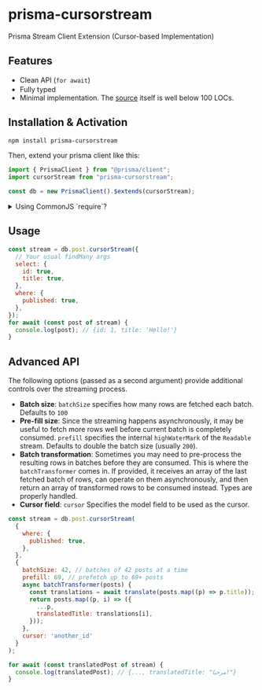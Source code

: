 # prisma-cursorstream

Prisma Stream Client Extension (Cursor-based Implementation)

## Features

- Clean API (`for await`)
- Fully typed <img src="https://www.typescriptlang.org/favicon-32x32.png" height="16" width="16" alt="" />
- Minimal implementation. The [source](https://github.com/etabits/prisma-cursorstream/blob/main/src/index.ts) itself is well below 100 LOCs.

## Installation & Activation

```sh
npm install prisma-cursorstream
```

Then, extend your prisma client like this:

```js
import { PrismaClient } from "@prisma/client";
import cursorStream from "prisma-cursorstream";

const db = new PrismaClient().$extends(cursorStream);
```

<details>
<summary>Using CommonJS `require`?</summary>

### CommonJS `require`

```js
const cursorStream = require("prisma-cursorstream").default;

const db = new PrismaClient().$extends(cursorStream);
```

Refer to [#1](https://github.com/etabits/prisma-cursorstream/issues/1).

</details>

## Usage

```js
const stream = db.post.cursorStream({
  // Your usual findMany args
  select: {
    id: true,
    title: true,
  },
  where: {
    published: true,
  },
});
for await (const post of stream) {
  console.log(post); // {id: 1, title: 'Hello!'}
}
```

## Advanced API

The following options (passed as a second argument) provide additional controls over the streaming process.

- **Batch size**: `batchSize` specifies how many rows are fetched each batch. Defaults to `100`
- **Pre-fill size**: Since the streaming happens asynchronously, it may be useful to fetch more rows well before current batch is completely consumed. `prefill` specifies the internal `highWaterMark` of the `Readable` stream. Defaults to double the batch size (usually `200`).
- **Batch transformation**: Sometimes you may need to pre-process the resulting rows in batches before they are consumed. This is where the `batchTransformer` comes in. If provided, it receives an array of the last fetched batch of rows, can operate on them asynchronously, and then return an array of transformed rows to be consumed instead. Types are properly handled.
- **Cursor field**: `cursor` Specifies the model field to be used as the cursor.

```js
const stream = db.post.cursorStream(
  {
    where: {
      published: true,
    },
  },
  {
    batchSize: 42, // batches of 42 posts at a time
    prefill: 69, // prefetch up to 69+ posts
    async batchTransformer(posts) {
      const translations = await translate(posts.map((p) => p.title));
      return posts.map((p, i) => ({
        ...p,
        translatedTitle: translations[i],
      }));
    },
    cursor: 'another_id'
  }
);

for await (const translatedPost of stream) {
  console.log(translatedPost); // {..., translatedTitle: "مرحبا!"}
}
```
